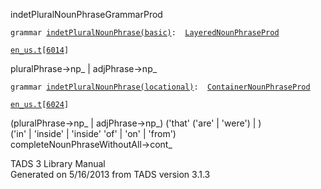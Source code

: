 ---
---
<span class="title">indetPluralNounPhrase</span><span class="type">GrammarProd</span>

`grammar `<span class="classExtLink">[`indetPluralNounPhrase(basic)`](../object/indetPluralNounPhrase(basic).html)</span>` :   `[`LayeredNounPhraseProd`](../object/LayeredNounPhraseProd.html)

[`en_us.t`](../file/en_us.t.html)`[`[`6014`](../source/en_us.t.html#6014)`]`

<div class="gramrule">

pluralPhrase-\>np\_ \| adjPhrase-\>np\_  

</div>

`grammar `<span class="classExtLink">[`indetPluralNounPhrase(locational)`](../object/indetPluralNounPhrase(locational).html)</span>` :   `[`ContainerNounPhraseProd`](../object/ContainerNounPhraseProd.html)

[`en_us.t`](../file/en_us.t.html)`[`[`6024`](../source/en_us.t.html#6024)`]`

<div class="gramrule">

(pluralPhrase-\>np\_ \| adjPhrase-\>np\_) ('that' ('are' \| 'were') \|
)  
('in' \| 'inside' \| 'inside' 'of' \| 'on' \| 'from')  
completeNounPhraseWithoutAll-\>cont\_  

</div>

<div class="ftr">

TADS 3 Library Manual  
Generated on 5/16/2013 from TADS version 3.1.3

</div>
